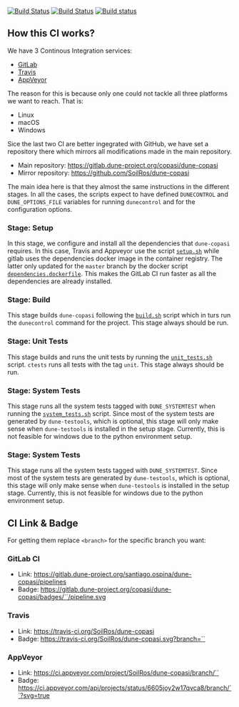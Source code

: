 [![Build Status](https://gitlab.dune-project.org/copasi/dune-copasi/badges/master/pipeline.svg)](https://gitlab.dune-project.org/copasi/dune-copasi/pipelines)
[![Build Status](https://travis-ci.org/SoilRos/dune-copasi.svg?branch=master)](https://travis-ci.org/SoilRos/dune-copasi)
[![Build status](https://ci.appveyor.com/api/projects/status/6605joy2w17qvca8/branch/master?svg=true)](https://ci.appveyor.com/project/SoilRos/dune-copasi/branch/master)

## How this CI works?

We have 3 Continous Integration services: 
  - [GitLab](https://docs.gitlab.com/ee/ci/)
  - [Travis](https://travis-ci.org/)
  - [AppVeyor](https://www.appveyor.com/)

The reason for this is because only one could not tackle all three platforms we want 
to reach. That is:
  - Linux
  - macOS
  - Windows

Sice the last two CI are better ingegrated with GitHub, we have set a repository there which 
mirrors all modifications made in the main repository.

  - Main repository: https://gitlab.dune-project.org/copasi/dune-copasi
  - Mirror repository: https://github.com/SoilRos/dune-copasi

The main idea here is that they almost the same instructions in the different stages.
In all the cases, the scripts expect to have defined `DUNECONTROL` and 
`DUNE_OPTIONS_FILE` variables for running `dunecontrol` and for the configuration 
options. 

### Stage: Setup

In this stage, we configure and install all the dependencies that `dune-copasi` requires.
In this case, Travis and Appveyor use the script [`setup.sh`](setup.sh) while gitlab uses 
the dependencies docker image in the container registry. The latter only updated for the 
`master` branch by the docker script [`dependencies.dockerfile`](../docker/dependencies.dockerfile).
This makes the GitLab CI run faster as all the dependencies are already installed.

### Stage: Build

This stage builds `dune-copasi` following the [`build.sh`](build.sh) script which in turs run the 
`dunecontrol` command for the project.
This stage always should be run.

### Stage: Unit Tests

This stage builds and runs the unit tests by running the [`unit_tests.sh`](unit_tests.sh) 
script. `ctests` runs all tests with the tag `unit`. This stage always should be run.

### Stage: System Tests

This stage runs all the system tests tagged with `DUNE_SYSTEMTEST` when running the 
[`system_tests.sh`](system_tests.sh) script. Since most of the system tests are 
generated by `dune-testools`, which is optional, this stage will only make 
sense when `dune-testools` is installed in the setup stage. Currently, this is 
not feasible for windows due to the python environment setup.


### Stage: System Tests

This stage runs all the system tests tagged with `DUNE_SYSTEMTEST`. Since most of the system
tests are generated by `dune-testools`, which is optional, this stage will only make sense 
when `dune-testools` is installed in the setup stage. Currently, this is not feasible for windows
due to the python environment setup.

## CI Link & Badge
For getting them replace `<branch>` for the specific branch you want:

### GitLab CI
  - Link: https://gitlab.dune-project.org/santiago.ospina/dune-copasi/pipelines
  - Badge: [https://gitlab.dune-project.org/copasi/dune-copasi/badges/`<branch>`/pipeline.svg](https://gitlab.dune-project.org/copasi/dune-copasi/badges/master/pipeline.svg)
### Travis
  - Link: https://travis-ci.org/SoilRos/dune-copasi
  - Badge: [https://travis-ci.org/SoilRos/dune-copasi.svg?branch=`<branch>`](https://travis-ci.org/SoilRos/dune-copasi.svg?branch=master)
### AppVeyor
  - Link: [https://ci.appveyor.com/project/SoilRos/dune-copasi/branch/`<branch>`](https://ci.appveyor.com/project/SoilRos/dune-copasi/branch/master)
  - Badge: [https://ci.appveyor.com/api/projects/status/6605joy2w17qvca8/branch/`<branch>`?svg=true](https://ci.appveyor.com/api/projects/status/6605joy2w17qvca8/branch/master?svg=true)



